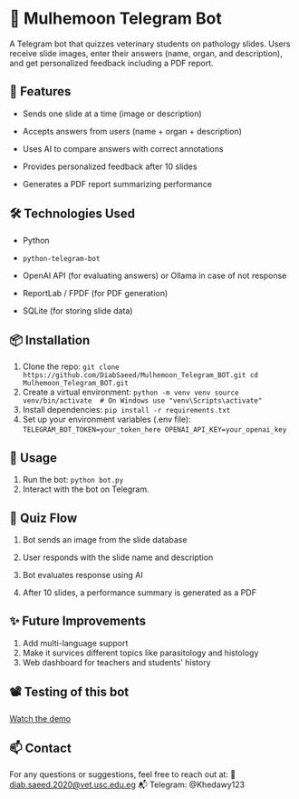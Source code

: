 # 🧠 Mulhemoon Telegram Bot
A Telegram bot that quizzes veterinary students on pathology slides. Users receive slide images, enter their answers (name, organ, and description), and get personalized feedback including a PDF report.

## 🚀 Features
- Sends one slide at a time (image or description)

- Accepts answers from users (name + organ + description)

- Uses AI to compare answers with correct annotations

- Provides personalized feedback after 10 slides

- Generates a PDF report summarizing performance

## 🛠️ Technologies Used
- Python

- `python-telegram-bot`

- OpenAI API (for evaluating answers) or Ollama in case of not response

- ReportLab / FPDF (for PDF generation)

- SQLite (for storing slide data)

## 📦 Installation
1. Clone the repo:
`git clone https://github.com/DiabSaeed/Mulhemoon_Telegram_BOT.git
cd Mulhemoon_Telegram_BOT.git
`
2. Create a virtual environment:
`python -m venv venv
source venv/bin/activate  # On Windows use "venv\Scripts\activate"
`
3. Install dependencies:
`pip install -r requirements.txt`
4. Set up your environment variables (.env file):
`TELEGRAM_BOT_TOKEN=your_token_here
OPENAI_API_KEY=your_openai_key
`

## 🧪 Usage
1. Run the bot:
`python bot.py`
2. Interact with the bot on Telegram.

## 🧠 Quiz Flow

1. Bot sends an image from the slide database

2. User responds with the slide name and description

3. Bot evaluates response using AI

4. After 10 slides, a performance summary is generated as a PDF

## ✨ Future Improvements

1. Add multi-language support
2. Make it survices different topics like parasitology and histology
3. Web dashboard for teachers and students' history

## 📽️ Testing of this bot
[Watch the demo](https://youtu.be/v5kKhXOvHFo)

## 📫 Contact
For any questions or suggestions, feel free to reach out at:
📧 diab.saeed.2020@vet.usc.edu.eg
📬 Telegram: @Khedawy123
